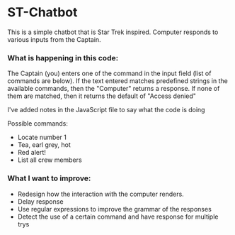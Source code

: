 # ST-Chatbot

This is a simple chatbot that is Star Trek inspired. Computer responds to various inputs from the Captain. 

### What is happening in this code: 
The Captain (you) enters one of the command in the input field (list of commands are below). If the text entered matches predefined strings in the available commands, then the "Computer" returns a response. If none of them are matched, then it returns the default of "Access denied"

I've added notes in the JavaScript file to say what the code is doing

Possible commands: 
- Locate number 1
- Tea, earl grey, hot
- Red alert!
- List all crew members

### What I want to improve:
- Redesign how the interaction with the computer renders. 
- Delay response 
- Use regular expressions to improve the grammar of the responses
- Detect the use of a certain command and have response for multiple trys 
